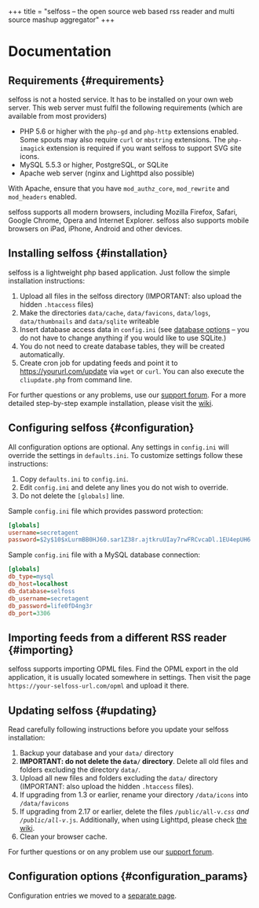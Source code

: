 +++
title = "selfoss – the open source web based rss reader and multi source mashup aggregator"
+++

# Documentation

## Requirements {#requirements}
<div class="documentation-entry">

selfoss is not a hosted service. It has to be installed on your own web server. This web server must fulfil the following requirements (which are available from most providers)

* PHP 5.6 or higher with the `php-gd` and `php-http` extensions enabled. Some spouts may also require `curl` or `mbstring` extensions. The `php-imagick` extension is required if you want selfoss to support SVG site icons.
* MySQL 5.5.3 or higher, PostgreSQL, or SQLite
* Apache web server (nginx and Lighttpd also possible)

With Apache, ensure that you have `mod_authz_core`, `mod_rewrite` and `mod_headers` enabled.

selfoss supports all modern browsers, including Mozilla Firefox, Safari, Google Chrome, Opera and Internet Explorer. selfoss also supports mobile browsers on iPad, iPhone, Android and other devices.
</div>

## Installing selfoss {#installation}
<div class="documentation-entry">

selfoss is a lightweight php based application. Just follow the simple installation instructions:

1. Upload all files in the selfoss directory (IMPORTANT: also upload the hidden `.htaccess` files)
2. Make the directories `data/cache`, `data/favicons`, `data/logs`, `data/thumbnails` and `data/sqlite` writeable
3. Insert database access data in `config.ini` (see [database options](@/docs/administration/options.md#db-type) – you do not have to change anything if you would like to use SQLite.)
4. You do not need to create database tables, they will be created automatically.
5. Create cron job for updating feeds and point it to https://yoururl.com/update via `wget` or `curl`. You can also execute the `cliupdate.php` from command line.

For further questions or any problems, use our [support forum](forum). For a more detailed step-by-step example installation, please visit the [wiki](https://github.com/SSilence/selfoss/wiki/).
</div>

## Configuring selfoss {#configuration}
<div class="documentation-entry">

All configuration options are optional. Any settings in `config.ini` will override the settings in `defaults.ini`. To customize settings follow these instructions:

1. Copy `defaults.ini` to `config.ini`.
2. Edit `config.ini` and delete any lines you do not wish to override.
3. Do not delete the `[globals]` line.

Sample `config.ini` file which provides password protection:

```ini
[globals]
username=secretagent
password=$2y$10$xLurmBB0HJ60.sar1Z38r.ajtkruUIay7rwFRCvcaDl.1EU4epUH6
```

Sample `config.ini` file with a MySQL database connection:

```ini
[globals]
db_type=mysql
db_host=localhost
db_database=selfoss
db_username=secretagent
db_password=life0fD4ng3r
db_port=3306
```
</div>

## Importing feeds from a different RSS reader {#importing}
<div class="documentation-entry">

selfoss supports importing OPML files. Find the OPML export in the old application, it is usually located somewhere in settings.
Then visit the page `https://your-selfoss-url.com/opml` and upload it there.
</div>

## Updating selfoss {#updating}
<div class="documentation-entry">

Read carefully following instructions before you update your selfoss installation:

1. Backup your database and your `data/` directory
2. **IMPORTANT: do not delete the `data/` directory**. Delete all old files and folders excluding the directory `data/`.
3. Upload all new files and folders excluding the `data/` directory (IMPORTANT: also upload the hidden `.htaccess` files).
4. If upgrading from 1.3 or earlier, rename your directory `/data/icons` into `/data/favicons`
5. If upgrading from 2.17 or earlier, delete the files <code>/public/all-v<var>*</var>.css</code> and <code>/public/all-v<var>*</var>.js</code>. Additionally, when using Lighttpd, please check [the wiki](https://github.com/SSilence/selfoss/wiki/Lighttpd-configuration#upgrading-from-selfoss-217-or-lower).
6. Clean your browser cache.

For further questions or on any problem use our [support forum](forum).
</div>

## Configuration options {#configuration_params}
<div class="documentation-entry">

Configuration entries we moved to a [separate page](@/docs/administration/options.md).
</div>

